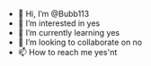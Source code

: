 - 👋 Hi, I’m @Bubb113
- 👀 I’m interested in yes
- 🌱 I’m currently learning yes
- 💞️ I’m looking to collaborate on no
- 📫 How to reach me yes'nt

<!---
Bubb113/Bubb113 is a ✨ special ✨ repository because its `README.md` (this file) appears on your GitHub profile.
You can click the Preview link to take a look at your changes.
--->
